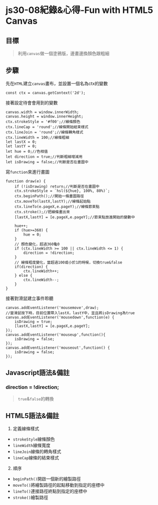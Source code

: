 # js30-08紀錄&心得-Fun with HTML5 Canvas
## 目標
>利用`canvas`做一個塗鴉版，邊畫邊換顏色跟粗細
## 步驟
先在`HTML`建立`canvas`畫布，並設置一個名為ctx的變數
```javascript=
const ctx = canvas.getContext('2d');
```
接著設定待會會用到的變數
```javascript=
canvas.width = window.innerWidth;
canvas.height = window.innerHeight;
ctx.strokeStyle = '#f00';//線條顏色
ctx.lineCap = 'round';//線條開始結束樣式
ctx.lineJoin = 'round';//線條轉角樣式
ctx.lineWidth = 100;//線條粗細
let lastX = 0;
let lastY = 0;
let hue = 0;//色相值
let direction = true;//判斷粗細增減用
let isDrawing = false;//判斷是否在畫圖中
```
寫`function`來進行畫圖
```javascript=
function draw(e) {
    if (!isDrawing) return;//判斷是否在畫圖中
    ctx.strokeStyle = `hsl(${hue}, 100%, 80%)`;
    ctx.beginPath();//開始一條畫圖路徑
    ctx.moveTo(lastX,lastY);//線條起始點
    ctx.lineTo(e.pageX,e.pageY);//線條節束點
    ctx.stroke();//把線條畫出來
    [lastX,lastY] = [e.pageX,e.pageY];//節束點放進開始的變數中
    
    hue++;
    if (hue>=360) {
        hue = 0;
    }
    // 顏色變化，超過360龜0
    if (ctx.lineWidth >= 100 || ctx.lineWidth <= 1) {
        direction = !direction;
    }
    // 線條粗度變化，當超過100或小於1的時候，切換true&false
    if(direction) {
        ctx.lineWidth++;
    } else {
        ctx.lineWidth--;
    }
}
```
接著對滑鼠建立事件聆聽
```javascript=
canvas.addEventListener('mousemove',draw);
//當滑鼠按下時，目前位置帶入lastX，lastY中，並且將isDrawing為true
canvas.addEventListener('mousedown',function(e) {
	isDrawing = true;
	[lastX,lastY] = [e.pageX,e.pageY];
});
canvas.addEventListener('mouseup',function(){
	isDrawing = false;
});
canvas.addEventListener('mouseout',function() {
	isDrawing = false;
});
```
## Javascript語法&備註
### direction = !direction;
>`true`&`false`的轉換

## HTML5語法&備註
1. 定義線條樣式
* `strokeStyle`線條顏色
* `lineWidth`線條寬度
* `lineJoin`線條的轉角樣式
* `lineCap`線條的結束樣式
2. 順序
* `beginPath()`開啟一個新的繪製路徑
* `moveTo()`將繪製路徑的起點移動到指定的座標中
* `lineTo()`連接路徑終點到指定的座標中
* `stroke()`繪製路徑